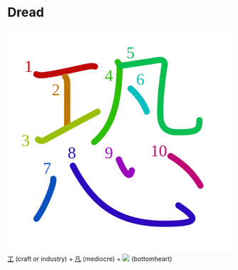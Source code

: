 # Dread
![恐](../kanji-colorize/6050.svg)
[工](工.md) (craft or industry) + [凡](凡.md) (mediocre) + ![](http://www.kanjidamage.com/assets/radsmall/heartbottom-9e56e0a0233a18e46572cd863b74559bcd8b77d7b5b1bbbed4af2b91f061d5ba.jpg) (bottomheart)